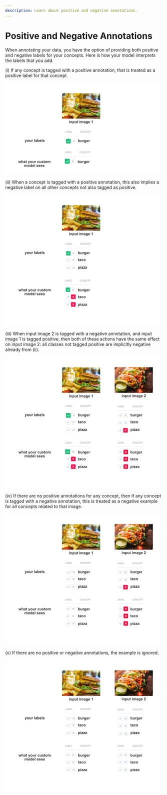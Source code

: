 ```yaml
---
description: Learn about positive and negative annotations.
---
```


# Positive and Negative Annotations

When annotating your data, you have the option of providing both positive and negative labels for your concepts. Here is how your model interprets the labels that you add.

\(i\) If any concept is tagged with a positive annotation, that is treated as a positive label for that concept.

![](../../.gitbook/assets/annotation_i%20%282%29%20%282%29%20%283%29%20%284%29%20%284%29%20%284%29%20%284%29%20%287%29%20%287%29.jpg)

\(ii\) When a concept is tagged with a positive annotation, this also implies a negative label on all other concepts not also tagged as positive.

![](../../.gitbook/assets/annotation_ii%20%282%29%20%282%29%20%283%29%20%284%29%20%284%29%20%284%29%20%284%29%20%286%29%20%281%29.jpg)

\(iii\) When input image 2 is tagged with a negative annotation, and input image 1 is tagged positive, then both of these actions have the same effect on input image 2: all classes not tagged positive are implicitly negative already from \(ii\).

![](../../.gitbook/assets/annotation_iii%20%282%29%20%282%29%20%283%29%20%284%29%20%284%29%20%284%29%20%284%29%20%287%29%20%285%29.jpg)

\(iv\) If there are no positive annotations for any concept, then if any concept is tagged with a negative annotation, this is treated as a negative example for all concepts related to that image.

![](../../.gitbook/assets/annotation_iv%20%282%29%20%282%29%20%283%29%20%283%29%20%281%29.jpg)

\(v\) If there are no positive or negative annotations, the example is ignored.

![](../../.gitbook/assets/annotation_v%20%282%29%20%282%29%20%282%29%20%281%29%20%284%29.jpg)


